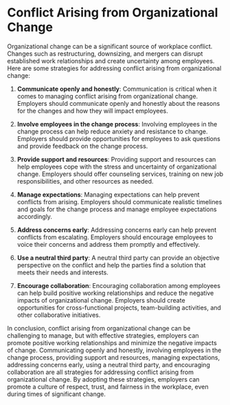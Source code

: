 # Conflict Arising from Organizational Change

Organizational change can be a significant source of workplace conflict. Changes such as restructuring, downsizing, and mergers can disrupt established work relationships and create uncertainty among employees. Here are some strategies for addressing conflict arising from organizational change:

1. **Communicate openly and honestly**: Communication is critical when it comes to managing conflict arising from organizational change. Employers should communicate openly and honestly about the reasons for the changes and how they will impact employees.

2. **Involve employees in the change process**: Involving employees in the change process can help reduce anxiety and resistance to change. Employers should provide opportunities for employees to ask questions and provide feedback on the change process.

3. **Provide support and resources**: Providing support and resources can help employees cope with the stress and uncertainty of organizational change. Employers should offer counseling services, training on new job responsibilities, and other resources as needed.

4. **Manage expectations**: Managing expectations can help prevent conflicts from arising. Employers should communicate realistic timelines and goals for the change process and manage employee expectations accordingly.

5. **Address concerns early**: Addressing concerns early can help prevent conflicts from escalating. Employers should encourage employees to voice their concerns and address them promptly and effectively.

6. **Use a neutral third party**: A neutral third party can provide an objective perspective on the conflict and help the parties find a solution that meets their needs and interests.

7. **Encourage collaboration**: Encouraging collaboration among employees can help build positive working relationships and reduce the negative impacts of organizational change. Employers should create opportunities for cross-functional projects, team-building activities, and other collaborative initiatives.

In conclusion, conflict arising from organizational change can be challenging to manage, but with effective strategies, employers can promote positive working relationships and minimize the negative impacts of change. Communicating openly and honestly, involving employees in the change process, providing support and resources, managing expectations, addressing concerns early, using a neutral third party, and encouraging collaboration are all strategies for addressing conflict arising from organizational change. By adopting these strategies, employers can promote a culture of respect, trust, and fairness in the workplace, even during times of significant change.
